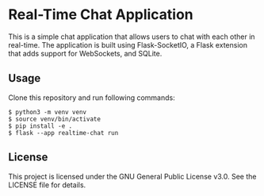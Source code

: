 # Real-Time Chat Application
This is a simple chat application that allows users to chat with each other in real-time.
The application is built using Flask-SocketIO, a Flask extension that adds support for WebSockets, and SQLite.

## Usage
Clone this repository and run following commands:

```
$ python3 -m venv venv
$ source venv/bin/activate
$ pip install -e .
$ flask --app realtime-chat run
```

## License
This project is licensed under the GNU General Public License v3.0.
See the LICENSE file for details.
